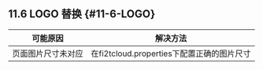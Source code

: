 ## **11.6 LOGO 替换** {#11-6-LOGO}

| 可能原因 | 解决方法 |
| --- | --- |
| 页面图片尺寸未对应 | 在fi2tcloud.properties下配置正确的图片尺寸 |
